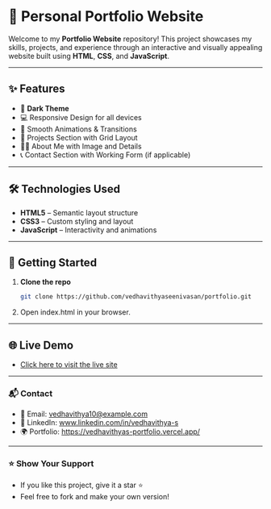# 🚀 Personal Portfolio Website

Welcome to my **Portfolio Website** repository! This project showcases my skills, projects, and experience through an interactive and visually appealing website built using **HTML**, **CSS**, and **JavaScript**.

---

## ✨ Features

- 🌙 **Dark Theme**
- 💻 Responsive Design for all devices
- 🧩 Smooth Animations & Transitions
- 📂 Projects Section with Grid Layout
- 🙋‍♂️ About Me with Image and Details
- 📞 Contact Section with Working Form (if applicable)

---

## 🛠️ Technologies Used

- **HTML5** – Semantic layout structure  
- **CSS3** – Custom styling and layout  
- **JavaScript** – Interactivity and animations  

---

## 🚀 Getting Started

1. **Clone the repo**
   
   ```bash
   git clone https://github.com/vedhavithyaseenivasan/portfolio.git
   ```

2. Open index.html in your browser.

---

## 🌐 Live Demo

- [Click here to visit the live site](https://vedhavithyas-portfolio.vercel.app/)

---

### 📬 Contact

- 📧 Email: vedhavithya10@example.com
- 📱 LinkedIn: www.linkedin.com/in/vedhavithya-s
- 🌍 Portfolio: https://vedhavithyas-portfolio.vercel.app/

---

### ⭐️ Show Your Support

- If you like this project, give it a star ⭐
- Feel free to fork and make your own version!



